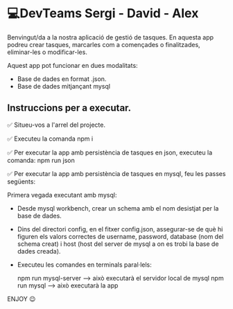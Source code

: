 # 💻DevTeams Sergi - David - Alex

Benvingut/da a la nostra aplicació de gestió de tasques.
En aquesta app podreu crear tasques, marcarles com a començades o finalitzades, eliminar-les o modificar-les.

Aquest app pot funcionar en dues modalitats:
* Base de dades en format .json.
* Base de dades mitjançant mysql

## Instruccions per a executar.

✅ Situeu-vos a l'arrel del projecte.

✅ Executeu la comanda npm i

✅ Per executar la app amb persistència de tasques en json, executeu la comanda:
    npm run json

✅ Per executar la app amb persistència de tasques en mysql, feu les passes següents:

Primera vegada executant amb mysql:
* Desde mysql workbench, crear un schema amb el nom desistjat per la base de dades.
* Dins del directori config, en el fitxer config.json, assegurar-se de què hi figuren els valors correctes de username, password, database (nom del schema creat) i host (host del server de mysql a on es trobi la base de dades creada).
* Executeu les comandes en terminals paral·lels:

    npm run mysql-server --> això executarà el servidor local de mysql
    npm run mysql --> això executarà la app
    
ENJOY 😉